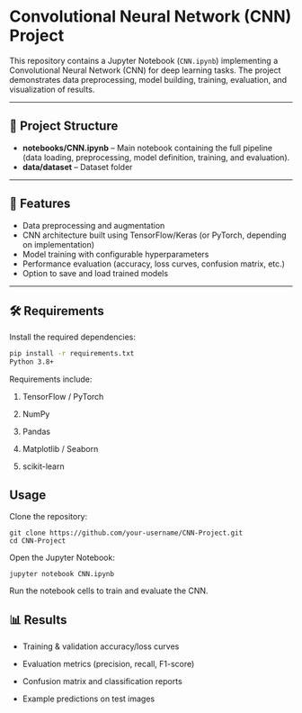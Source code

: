 # Convolutional Neural Network (CNN) Project

This repository contains a Jupyter Notebook (`CNN.ipynb`) implementing a Convolutional Neural Network (CNN) for deep learning tasks. The project demonstrates data preprocessing, model building, training, evaluation, and visualization of results.

---

## 📂 Project Structure
- **notebooks/CNN.ipynb** – Main notebook containing the full pipeline (data loading, preprocessing, model definition, training, and evaluation).
- **data/dataset** – Dataset folder 

---

## 🚀 Features
- Data preprocessing and augmentation
- CNN architecture built using TensorFlow/Keras (or PyTorch, depending on implementation)
- Model training with configurable hyperparameters
- Performance evaluation (accuracy, loss curves, confusion matrix, etc.)
- Option to save and load trained models

---

## 🛠️ Requirements
Install the required dependencies:

```bash
pip install -r requirements.txt
Python 3.8+
```
Requirements include:
1. TensorFlow / PyTorch

2. NumPy

3. Pandas

4. Matplotlib / Seaborn

5. scikit-learn

## Usage

Clone the repository:
```
git clone https://github.com/your-username/CNN-Project.git
cd CNN-Project
```

Open the Jupyter Notebook:
```
jupyter notebook CNN.ipynb
```

Run the notebook cells to train and evaluate the CNN.


## 📊 Results

- Training & validation accuracy/loss curves

- Evaluation metrics (precision, recall, F1-score)

- Confusion matrix and classification reports

- Example predictions on test images
